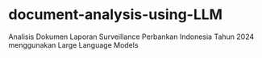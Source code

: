 # document-analysis-using-LLM
Analisis Dokumen Laporan Surveillance Perbankan Indonesia Tahun 2024 menggunakan Large Language Models
